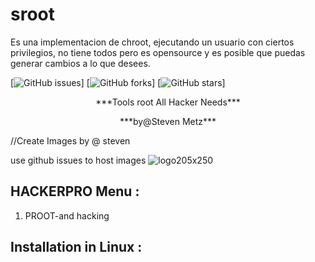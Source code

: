 # sroot
Es una implementacion de chroot, ejecutando un usuario con ciertos privilegios, no tiene todos pero es opensource y es posible que puedas generar cambios a lo que desees.


[![GitHub issues](https://img.shields.io/github/issues/technicaldada/hackerpro.svg)]
[![GitHub forks](https://img.shields.io/github/forks/technicaldada/hackerpro.svg)]
[![GitHub stars](https://img.shields.io/github/stars/technicaldada/hackerpro.svg)]

<p align="center">***Tools root All Hacker Needs***</p>
<p align="center">***by@Steven Metz***</p>

//Create Images by @ steven

use github issues to host images
![logo205x250](https://user-images.githubusercontent.com/61888926/88115061-e3695080-cb7a-11ea-979f-2cd081e68866.gif)


## HACKERPRO Menu :

1. PROOT-and hacking
## Installation in Linux :
